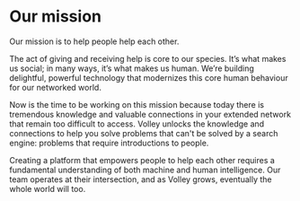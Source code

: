 **Our mission**
==
Our mission is to help people help each other.

The act of giving and receiving help is core to our species. It’s what makes us social; in many ways, it’s what makes us human. We’re building delightful, powerful technology that modernizes this core human behaviour for our networked world. 

Now is the time to be working on this mission because today there is tremendous knowledge and valuable connections in your extended network that remain too difficult to access. Volley unlocks the knowledge and connections to help you solve problems that can't be solved by a search engine: problems that require introductions to people.

Creating a platform that empowers people to help each other requires a fundamental understanding of both machine and human intelligence. Our team operates at their intersection, and as Volley grows, eventually the whole world will too. 
